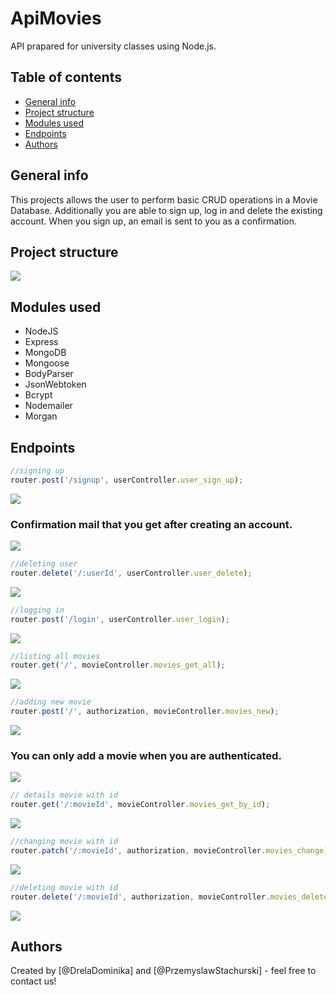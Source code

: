 # ApiMovies
API prapared for university classes using Node.js.
 
## Table of contents
* [General info](#general-info)
* [Project structure](#project-structure)
* [Modules used](#modules-used)
* [Endpoints](#endpoints)
* [Authors](#authors)

## General info
This projects allows the user to perform basic CRUD operations in a Movie Database. Additionally you are able to sign up, log in and delete the existing account. When you sign up, an email is sent to you as a confirmation.

## Project structure
![](readmeImages/Structure.jpg) </br>

## Modules used
* NodeJS
* Express
* MongoDB
* Mongoose
* BodyParser
* JsonWebtoken
* Bcrypt
* Nodemailer
* Morgan

## Endpoints
```js
//signing up
router.post('/signup', userController.user_sign_up); 
```
![](readmeImages/UserSignup.jpg) </br>
### Confirmation mail that you get after creating an account.
![](readmeImages/SignupMail.jpg) </br>
```js
//deleting user
router.delete('/:userId', userController.user_delete);
```
![](readmeImages/UserDelete.jpg) </br>
```js
//logging in
router.post('/login', userController.user_login);
```
![](readmeImages/UserLogin.jpg) </br>
```js
//listing all movies
router.get('/', movieController.movies_get_all);
```
![](readmeImages/MoviesGetAll.jpg) </br>
```js
//adding new movie
router.post('/', authorization, movieController.movies_new);
```
![](readmeImages/MovieAdded.jpg) </br>
### You can only add a movie when you are authenticated.
![](readmeImages/MovieAddedBearer.jpg) </br>
```js
// details movie with id
router.get('/:movieId', movieController.movies_get_by_id);
```
![](readmeImages/MoviesGetByID.jpg) </br>
```js
//changing movie with id
router.patch('/:movieId', authorization, movieController.movies_change);
```
![](readmeImages/MovieEdit.jpg) </br>
```js
//deleting movie with id
router.delete('/:movieId', authorization, movieController.movies_delete);
```
![](readmeImages/MoviesDelete.jpg) </br>

## Authors
Created by [@DrelaDominika] and [@PrzemyslawStachurski] - feel free to contact us!
